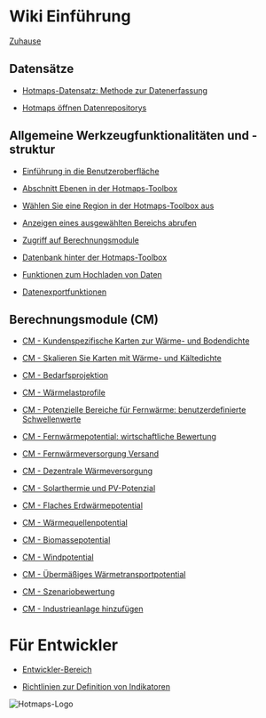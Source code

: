 <h1> Wiki Einführung </h1><p> <a href="Home">Zuhause</a> </p><h2> Datensätze </h2><ul><li><p> <a href="Hotmaps-data-set-method-of-data-collection">Hotmaps-Datensatz: Methode zur Datenerfassung</a> </p></li><li><p> <a href="Hotmaps-open-data-repositories">Hotmaps öffnen Datenrepositorys</a> </p></li></ul><h2> Allgemeine Werkzeugfunktionalitäten und -struktur </h2><ul><li><p> <a href="Introduction-to-user-interface">Einführung in die Benutzeroberfläche</a> </p></li><li><p> <a href="Layers-section-in-the-Hotmaps-toolbox">Abschnitt Ebenen in der Hotmaps-Toolbox</a> </p></li><li><p> <a href="Select-a-region-in-the-Hotmaps-toolbox">Wählen Sie eine Region in der Hotmaps-Toolbox aus</a> </p></li><li><p> <a href="Retrieve-indicators-of-a-selected-area">Anzeigen eines ausgewählten Bereichs abrufen</a> </p></li><li><p> <a href="Access-to-calculation-modules">Zugriff auf Berechnungsmodule</a> </p></li><li><p> <a href="Database-behind-the-Hotmaps-toolbox">Datenbank hinter der Hotmaps-Toolbox</a> </p></li><li><p> <a href="Data-upload-functionalities">Funktionen zum Hochladen von Daten</a> </p></li><li><p> <a href="Data-export-functionalities">Datenexportfunktionen</a> </p></li></ul><h2> Berechnungsmodule (CM) </h2><ul><li><p> <a href="CM-Customized-heat-and-floor-area-density-maps">CM - Kundenspezifische Karten zur Wärme- und Bodendichte</a> </p></li><li><p> <a href="CM-Scale-heat-and-cool-density-maps">CM - Skalieren Sie Karten mit Wärme- und Kältedichte</a> </p></li><li><p> <a href="CM-Demand-projection">CM - Bedarfsprojektion</a> </p></li><li><p> <a href="CM-Heat-load-profiles">CM - Wärmelastprofile</a> </p></li><li><p> <a href="CM-District-heating-potential-areas-user-defined-thresholds">CM - Potenzielle Bereiche für Fernwärme: benutzerdefinierte Schwellenwerte</a> </p></li><li><p> <a href="CM-District-heating-potential-economic-assessment">CM - Fernwärmepotential: wirtschaftliche Bewertung</a> </p></li><li><p> <a href="CM-District-heating-supply-dispatch">CM - Fernwärmeversorgung Versand</a> </p></li><li><p> <a href="CM-Decentral-heating-supply">CM - Dezentrale Wärmeversorgung</a> </p></li><li><p> <a href="CM-Solar-thermal-and-PV-potential">CM - Solarthermie und PV-Potenzial</a> </p></li><li><p> <a href="CM-Shallow-geothermal-potential">CM - Flaches Erdwärmepotential</a> </p></li><li><p> <a href="CM-Heat-source-potential">CM - Wärmequellenpotential</a> </p></li><li><p> <a href="CM-Biomass-potential">CM - Biomassepotential</a> </p></li><li><p> <a href="CM-Wind-potential">CM - Windpotential</a> </p></li><li><p> <a href="CM-Excess-heat-transport-potential">CM - Übermäßiges Wärmetransportpotential</a> </p></li><li><p> <a href="CM-Scenario-assessment">CM - Szenariobewertung</a> </p></li><li><p> <a href="CM-Add-industry-plant">CM - Industrieanlage hinzufügen</a> </p></li></ul><h1> Für Entwickler </h1><ul><li><p> <a href="Developers">Entwickler-Bereich</a> </p></li><li><p> <a href="Guidelines-for-defining-indicators">Richtlinien zur Definition von Indikatoren</a> </p></li></ul><p><img alt="Hotmaps-Logo" src="https://www.hotmaps-project.eu/wp-content/uploads/2017/02/logo.svg"/></p>